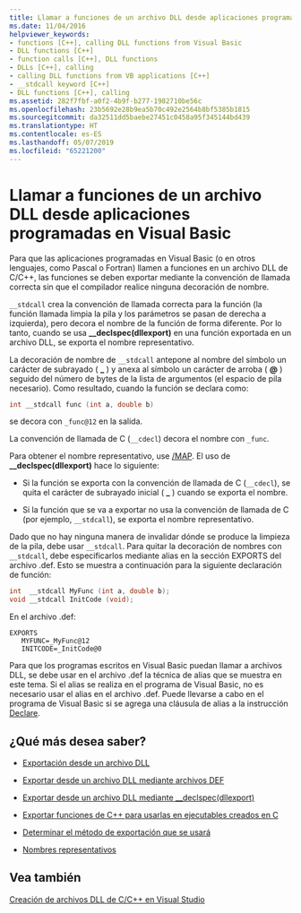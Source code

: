 ```yaml
---
title: Llamar a funciones de un archivo DLL desde aplicaciones programadas en Visual Basic
ms.date: 11/04/2016
helpviewer_keywords:
- functions [C++], calling DLL functions from Visual Basic
- DLL functions [C++]
- function calls [C++], DLL functions
- DLLs [C++], calling
- calling DLL functions from VB applications [C++]
- __stdcall keyword [C++]
- DLL functions [C++], calling
ms.assetid: 282f7fbf-a0f2-4b9f-b277-1982710be56c
ms.openlocfilehash: 23b5692e28b9ea5b70c492e2564b8bf5385b1815
ms.sourcegitcommit: da32511dd5baebe27451c0458a95f345144bd439
ms.translationtype: HT
ms.contentlocale: es-ES
ms.lasthandoff: 05/07/2019
ms.locfileid: "65221200"
---
```

# <a name="calling-dll-functions-from-visual-basic-applications"></a>Llamar a funciones de un archivo DLL desde aplicaciones programadas en Visual Basic

Para que las aplicaciones programadas en Visual Basic (o en otros lenguajes, como Pascal o Fortran) llamen a funciones en un archivo DLL de C/C++, las funciones se deben exportar mediante la convención de llamada correcta sin que el compilador realice ninguna decoración de nombre.

`__stdcall` crea la convención de llamada correcta para la función (la función llamada limpia la pila y los parámetros se pasan de derecha a izquierda), pero decora el nombre de la función de forma diferente. Por lo tanto, cuando se usa **__declspec(dllexport)** en una función exportada en un archivo DLL, se exporta el nombre representativo.

La decoración de nombre de `__stdcall` antepone al nombre del símbolo un carácter de subrayado ( **\_** ) y anexa al símbolo un carácter de arroba ( **\@** ) seguido del número de bytes de la lista de argumentos (el espacio de pila necesario). Como resultado, cuando la función se declara como:

```C
int __stdcall func (int a, double b)
```

se decora con `_func@12` en la salida.

La convención de llamada de C (`__cdecl`) decora el nombre con `_func`.

Para obtener el nombre representativo, use [/MAP](reference/map-generate-mapfile.md). El uso de **__declspec(dllexport)** hace lo siguiente:

- Si la función se exporta con la convención de llamada de C (`__cdecl`), se quita el carácter de subrayado inicial ( **\_** ) cuando se exporta el nombre.

- Si la función que se va a exportar no usa la convención de llamada de C (por ejemplo, `__stdcall`), se exporta el nombre representativo.

Dado que no hay ninguna manera de invalidar dónde se produce la limpieza de la pila, debe usar `__stdcall`. Para quitar la decoración de nombres con `__stdcall`, debe especificarlos mediante alias en la sección EXPORTS del archivo .def. Esto se muestra a continuación para la siguiente declaración de función:

```C
int  __stdcall MyFunc (int a, double b);
void __stdcall InitCode (void);
```

En el archivo .def:

```
EXPORTS
   MYFUNC=_MyFunc@12
   INITCODE=_InitCode@0
```

Para que los programas escritos en Visual Basic puedan llamar a archivos DLL, se debe usar en el archivo .def la técnica de alias que se muestra en este tema. Si el alias se realiza en el programa de Visual Basic, no es necesario usar el alias en el archivo .def. Puede llevarse a cabo en el programa de Visual Basic si se agrega una cláusula de alias a la instrucción [Declare](/dotnet/visual-basic/language-reference/statements/declare-statement).

## <a name="what-do-you-want-to-know-more-about"></a>¿Qué más desea saber?

- [Exportación desde un archivo DLL](exporting-from-a-dll.md)

- [Exportar desde un archivo DLL mediante archivos DEF](exporting-from-a-dll-using-def-files.md)

- [Exportar desde un archivo DLL mediante __declspec(dllexport)](exporting-from-a-dll-using-declspec-dllexport.md)

- [Exportar funciones de C++ para usarlas en ejecutables creados en C](exporting-cpp-functions-for-use-in-c-language-executables.md)

- [Determinar el método de exportación que se usará](determining-which-exporting-method-to-use.md)

- [Nombres representativos](reference/decorated-names.md)

## <a name="see-also"></a>Vea también

[Creación de archivos DLL de C/C++ en Visual Studio](dlls-in-visual-cpp.md)

